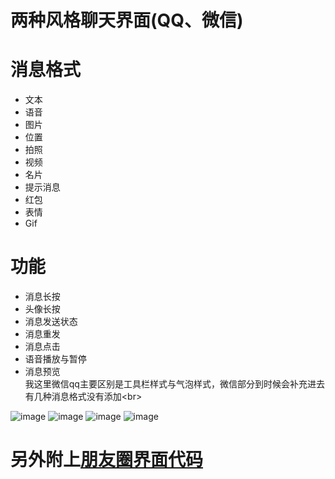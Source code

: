 两种风格聊天界面(QQ、微信)
=====
# 消息格式
* 文本
* 语音
* 图片
* 位置
* 拍照
* 视频
* 名片
* 提示消息
* 红包
* 表情
* Gif
# 功能
* 消息长按
* 头像长按
* 消息发送状态
* 消息重发
* 消息点击
* 语音播放与暂停
* 消息预览
<br>我这里微信qq主要区别是工具栏样式与气泡样式，微信部分到时候会补充进去有几种消息格式没有添加\<br>  

![image](https://github.com/CCSH/SHChatMessageUI/blob/master/SHChatUI(QQ)/212D5EB7BB710D2ED32E35B756188C4B.jpg)
![image](https://github.com/CCSH/SHChatMessageUI/blob/master/SHChatUI(QQ)/212D5EB7BB710D2ED32E35B756188C4B.jpg)
![image](https://github.com/CCSH/SHChatMessageUI/blob/master/SHChatUI(QQ)/E4806C70A6A81336291D6785498A4FB5.jpg)
![image](https://github.com/CCSH/SHChatMessageUI/blob/master/SHChatUI(QQ)/60413BA90CA7DBEB358B59655C5E8BE1.jpg)

# 另外附上[朋友圈界面代码](https://github.com/CCSH/SHFriendTimeLineUI)
